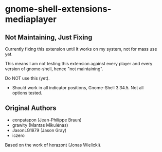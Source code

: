 # gnome-shell-extensions-mediaplayer

## Not Maintaining, Just Fixing
Currently fixing this extension until it works on my system, not for mass use yet.

This means I am not testing this extension against every player and every version of gnome-shell, hence "not maintaining".

Do NOT use this (yet).

* Should work in all indicator positions, Gnome-Shell 3.34.5. Not all options tested.

## Original Authors

* eonpatapon (Jean-Philippe Braun)
* grawity (Mantas Mikulėnas)
* JasonLG1979 (Jason Gray)
* iczero

Based on the work of horazont (Jonas Wielicki).
